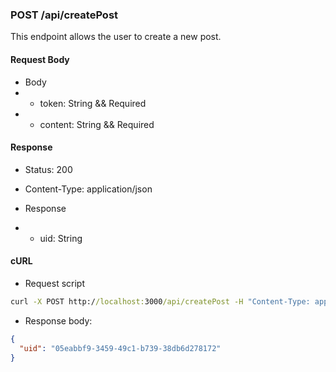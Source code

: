 ### POST /api/createPost

This endpoint allows the user to create a new post.

#### Request Body

- Body
- - token: String && Required
- - content: String && Required

#### Response

- Status: 200
    
- Content-Type: application/json
    
- Response
- - uid: String


#### cURL

- Request script
```cmd
curl -X POST http://localhost:3000/api/createPost -H "Content-Type: application/json" -d '{"token": "your_token", "content": "I love SwiftBuddies"}' -s | jq .  
```

- Response body:
```json
{
  "uid": "05eabbf9-3459-49c1-b739-38db6d278172"
}
```